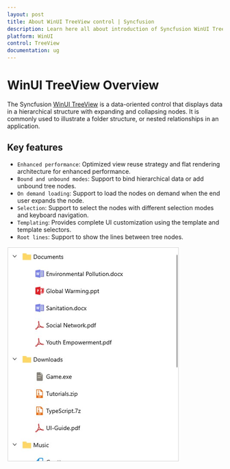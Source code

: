 ```yaml
---
layout: post
title: About WinUI TreeView control | Syncfusion
description: Learn here all about introduction of Syncfusion WinUI TreeView(SfTreeView) control with key features and more.
platform: WinUI
control: TreeView
documentation: ug
---
```


# WinUI TreeView Overview

The Syncfusion [WinUI TreeView](https://www.syncfusion.com/winui-controls/treeview) is a data-oriented control that displays data in a hierarchical structure with expanding and collapsing nodes. It is commonly used to illustrate a folder structure, or nested relationships in an application. 

## Key features

* `Enhanced performance`: Optimized view reuse strategy and flat rendering architecture for enhanced performance.
* `Bound and unbound modes`: Support to bind hierarchical data or add unbound tree nodes.
* `On demand loading`: Support to load the nodes on demand when the end user expands the node.
* `Selection`: Support to select the nodes with different selection modes and keyboard navigation.
* `Templating`: Provides complete UI customization using the template and template selectors.
* `Root lines`: Support to show the lines between tree nodes.

![Overview of WinUI TreeView](Overview_images/winui-treeview-overview.jpg)

